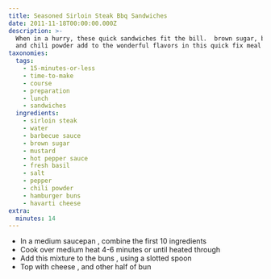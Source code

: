 ```yaml
---
title: Seasoned Sirloin Steak Bbq Sandwiches
date: 2011-11-18T00:00:00.000Z
description: >-
  When in a hurry, these quick sandwiches fit the bill.  brown sugar, bbq sauce,
  and chili powder add to the wonderful flavors in this quick fix meal
taxonomies:
  tags:
    - 15-minutes-or-less
    - time-to-make
    - course
    - preparation
    - lunch
    - sandwiches
  ingredients:
    - sirloin steak
    - water
    - barbecue sauce
    - brown sugar
    - mustard
    - hot pepper sauce
    - fresh basil
    - salt
    - pepper
    - chili powder
    - hamburger buns
    - havarti cheese
extra:
  minutes: 14
---
```

 - In a medium saucepan , combine the first 10 ingredients
 - Cook over medium heat 4-6 minutes or until heated through
 - Add this mixture to the buns , using a slotted spoon
 - Top with cheese , and other half of bun
